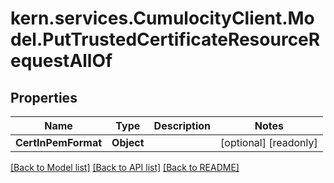 
# kern.services.CumulocityClient.Model.PutTrustedCertificateResourceRequestAllOf

## Properties

Name | Type | Description | Notes
------------ | ------------- | ------------- | -------------
**CertInPemFormat** | **Object** |  | [optional] [readonly] 

[[Back to Model list]](../README.md#documentation-for-models)
[[Back to API list]](../README.md#documentation-for-api-endpoints)
[[Back to README]](../README.md)

